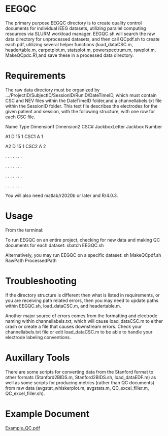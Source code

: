 # EEGQC

The primary purpose EEGQC directory is to create quality control documents for individual iEEG datasets, utilizing
parallel computing resources via SLURM workload manager. EEGQC.sh will search the raw data directory for unprocessed
datasets, and then call QCpdf.sh
to create each pdf, utilizing several helper functions (load_dataCSC.m, headertable.m,
carpetplot.m, statsplot.m, powerspectrum.m, rawplot.m, MakeQCpdc.R),and save these 
in a processed data directory.

# Requirements

The raw data directory must be organized by .../ProjectID/SubjectID/SessionID/RunID/DateTimeID,
which must contain CSC and NEV files within the DateTimeID folder,and a channellabels.txt file
within the SessionID folder. This text file describes the electrodes for the given patient and
session, with the following structure, with one row for each CSC file.

Name Type Dimension1 Dimension2 CSC# JackboxLetter Jackbox Number

A1     D      15           1    CSC1       A              1

A2     D      15           1    CSC2       A              2

.      .       .           .      .        .              .

.      .       .           .      .        .              .

.      .       .           .      .        .              .

.      .       .           .      .        .              .


You will also need matlab/r2020b or later and R/4.0.3.

# Usage
From the terminal:

To run EEGQC on an entire project, checking for new data and making QC documents for each dataset:
sbatch EEGQC.sh

Alternatively, you may run EEGQC on a specific dataset:
sh MakeQCpdf.sh RawPath ProcessedPath

# Troubleshooting
If the directory structure is different then what is listed in requirements, or you are
receiving path related errors, then you may need to update paths within EEGQC.sh, load_dataCSC.m,
and headertable.m.

Another major source of errors comes from the formatting and electrode naming within channellabels.txt,
which will cause load_dataCSC.m to either crash or create a file that causes downstream errors.
Check your channellabels.txt file or edit load_dataCSC.m to be able to handle your electrode labeling conventions.

# Auxillary Tools
There are some scripts for converting data from the Stanford format to other formats (Stanford2BIDS.m, Stanford2BIDS.sh, load_dataEDF.m) as well as some scripts for producing metrics (rather than QC documents) from raw data (avgstat_whiskerplot.m, avgstats.m, QC_excel_filler.m, QC_excel_filler.sh).

# Example Document

[Example_QC.pdf](https://github.com/bragalab/eegqc/files/12666321/Example_QC.pdf)

